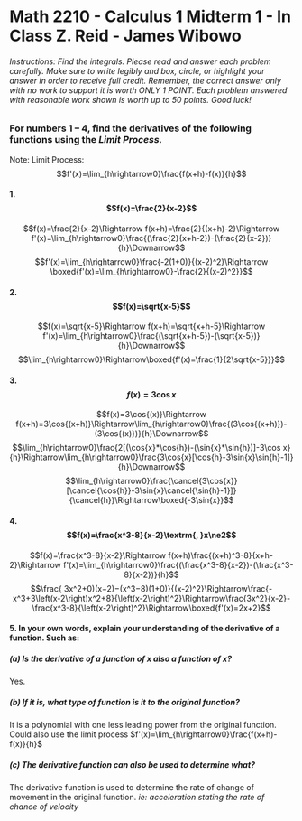 # Math 2210 - Calculus 1 Midterm 1 - In Class Z. Reid - James Wibowo
###### Instructions: Find the integrals. Please read and answer each problem carefully. Make sure to write legibly and box, circle, or highlight your answer in order to receive full credit. Remember, the correct answer only with no work to support it is worth ONLY 1 POINT. Each problem answered with reasonable work shown is worth up to 50 points. Good luck!

### For numbers 1 – 4, find the derivatives of the following functions using the ***Limit Process.***

Note: Limit Process: $$f'(x)=\lim_{h\rightarrow0}\frac{f(x+h)-f(x)}{h}$$

#### **1.** $$f(x)=\frac{2}{x-2}$$
$$f(x)=\frac{2}{x-2}\Rightarrow f(x+h)=\frac{2}{(x+h)-2}\Rightarrow f'(x)=\lim_{h\rightarrow0}\frac{(\frac{2}{x+h-2})-(\frac{2}{x-2})}{h}\Downarrow$$
$$f'(x)=\lim_{h\rightarrow0}\frac{-2(1+0)}{(x-2)^2}\Rightarrow \boxed{f'(x)=\lim_{h\rightarrow0}-\frac{2}{(x-2)^2}}$$


#### **2.** $$f(x)=\sqrt{x-5}$$
$$f(x)=\sqrt{x-5}\Rightarrow f(x+h)=\sqrt{x+h-5}\Rightarrow f'(x)=\lim_{h\rightarrow0}\frac{(\sqrt{x+h-5})-(\sqrt{x-5})}{h}\Downarrow$$
$$\lim_{h\rightarrow0}\Rightarrow\boxed{f'(x)=\frac{1}{2\sqrt{x-5}}}$$

#### **3.** $$f(x)=3\cos{x}$$
$$f(x)=3\cos{(x)}\Rightarrow f(x+h)=3\cos{(x+h)}\Rightarrow\lim_{h\rightarrow0}\frac{(3\cos{(x+h)})-(3\cos{(x)})}{h}\Downarrow$$
$$\lim_{h\rightarrow0}\frac{2[(\cos{x}*\cos{h})-(\sin{x}*\sin{h})]-3\cos x}{h}\Rightarrow\lim_{h\rightarrow0}\frac{3\cos{x}[\cos{h}-3\sin{x}\sin{h}-1]}{h}\Downarrow$$
	$$\lim_{h\rightarrow0}\frac{\cancel{3\cos{x}}[\cancel{\cos{h}}-3\sin{x}\cancel{\sin{h}-1}]}{\cancel{h}}\Rightarrow\boxed{-3\sin{x}}$$
#### **4.** $$f(x)=\frac{x^3-8}{x-2}\textrm{, }x\ne2$$
$$f(x)=\frac{x^3-8}{x-2}\Rightarrow f(x+h)\frac{(x+h)^3-8}{x+h-2}\Rightarrow f'(x)=\lim_{h\rightarrow0}\frac{(\frac{x^3-8}{x-2})-(\frac{x^3-8}{x-2})}{h}$$
$$\frac{  
3x^2+0)(x−2)−(x^3−8)(1+0)}{(x-2)^2}\Rightarrow\frac{-x^3+3\left(x-2\right)x^2+8}{\left(x-2\right)^2}\Rightarrow\frac{3x^2}{x-2}-\frac{x^3-8}{\left(x-2\right)^2}\Rightarrow\boxed{f'(x)=2x+2}$$
#### **5.** In your own words, explain your understanding of the derivative of a function. Such as:
##### (a) Is the derivative of a function of x also a function of x?
Yes.
##### (b) If it is, what type of function is it to the original function?
It is a polynomial with one less leading power from the original function. Could also use the limit process $f'(x)=\lim_{h\rightarrow0}\frac{f(x+h)-f(x)}{h}$
##### (c) The derivative function can also be used to determine what?
The derivative function is used to determine the rate of change of movement in the original function. *ie: acceleration stating the rate of chance of velocity*